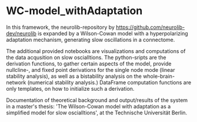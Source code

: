 # WC-model_withAdaptation
In this framework, the neurolib-repository by https://github.com/neurolib-dev/neurolib is expanded by a Wilson-Cowan model with a hyperpolarizing adaptation mechanism, generating slow oscillations in a connectome.

The additional provided notebooks are visualizations and computations of the data acqusition on slow oscialltions. The python-sripts are the derivation functions, to gather certain aspects of the model, provide nullcline-, and fixed point derivations for the single node mode (linear stability analysis), as well as a bistability analysis on the whole-brain-network (numerical stability analysis.) DataFrame computation functions are only templates, on how to initialize such a derivation.

Documentation of theoretical background and output/results of the system in a master's thesis: 'The Wilson-Cowan model with adaptation as a simplified model for slow oscialltions', at the Technische Universität Berlin.
